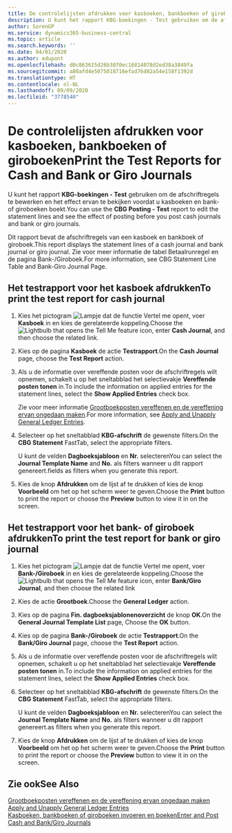```yaml
---
title: De controlelijsten afdrukken voor kasboeken, bankboeken of giroboeken
description: U kunt het rapport KBG-boekingen - Test gebruiken om de afschriftregels te bewerken en het effect ervan te bekijken voordat u kasboeken en bank- of giroboeken boekt.
author: SorenGP
ms.service: dynamics365-business-central
ms.topic: article
ms.search.keywords: ''
ms.date: 04/01/2020
ms.author: edupont
ms.openlocfilehash: d0c863615d26b38f0ec16814078d2ed38a3849fa
ms.sourcegitcommit: a80afd4e5075018716efad76d82a54e158f1392d
ms.translationtype: HT
ms.contentlocale: nl-NL
ms.lasthandoff: 09/09/2020
ms.locfileid: "3778540"
---
```

# <a name="print-the-test-reports-for-cash-and-bank-or-giro-journals"></a><span data-ttu-id="78325-103">De controlelijsten afdrukken voor kasboeken, bankboeken of giroboeken</span><span class="sxs-lookup"><span data-stu-id="78325-103">Print the Test Reports for Cash and Bank or Giro Journals</span></span>
<span data-ttu-id="78325-104">U kunt het rapport **KBG-boekingen - Test** gebruiken om de afschriftregels te bewerken en het effect ervan te bekijken voordat u kasboeken en bank- of giroboeken boekt.</span><span class="sxs-lookup"><span data-stu-id="78325-104">You can use the **CBG Posting - Test** report to edit the statement lines and see the effect of posting before you post cash journals and bank or giro journals.</span></span>  

<span data-ttu-id="78325-105">Dit rapport bevat de afschriftregels van een kasboek en bankboek of giroboek.</span><span class="sxs-lookup"><span data-stu-id="78325-105">This report displays the statement lines of a cash journal and bank journal or giro journal.</span></span> <span data-ttu-id="78325-106">Zie voor meer informatie de tabel Betaalrunregel en de pagina Bank-/Giroboek.</span><span class="sxs-lookup"><span data-stu-id="78325-106">For more information, see CBG Statement Line Table and Bank-Giro Journal Page.</span></span>  

## <a name="to-print-the-test-report-for-cash-journal"></a><span data-ttu-id="78325-107">Het testrapport voor het kasboek afdrukken</span><span class="sxs-lookup"><span data-stu-id="78325-107">To print the test report for cash journal</span></span>  

1.  <span data-ttu-id="78325-108">Kies het pictogram ![Lampje dat de functie Vertel me opent](../../media/ui-search/search_small.png "Vertel me wat u wilt doen"), voer **Kasboek** in en kies de gerelateerde koppeling.</span><span class="sxs-lookup"><span data-stu-id="78325-108">Choose the ![Lightbulb that opens the Tell Me feature](../../media/ui-search/search_small.png "Tell me what you want to do") icon, enter **Cash Journal**, and then choose the related link.</span></span>  
2.  <span data-ttu-id="78325-109">Kies op de pagina **Kasboek** de actie **Testrapport**.</span><span class="sxs-lookup"><span data-stu-id="78325-109">On the **Cash Journal** page, choose the **Test Report** action.</span></span>  
3.  <span data-ttu-id="78325-110">Als u de informatie over vereffende posten voor de afschriftregels wilt opnemen, schakelt u op het sneltabblad het selectievakje **Vereffende posten tonen** in.</span><span class="sxs-lookup"><span data-stu-id="78325-110">To include the information on applied entries for the statement lines, select the **Show Applied Entries** check box.</span></span>  

    <span data-ttu-id="78325-111">Zie voor meer informatie [Grootboekposten vereffenen en de vereffening ervan ongedaan maken](how-to-apply-and-unapply-general-ledger-entries.md).</span><span class="sxs-lookup"><span data-stu-id="78325-111">For more information, see [Apply and Unapply General Ledger Entries](how-to-apply-and-unapply-general-ledger-entries.md).</span></span>  

4.  <span data-ttu-id="78325-112">Selecteer op het sneltabblad **KBG-afschrift** de gewenste filters.</span><span class="sxs-lookup"><span data-stu-id="78325-112">On the **CBG Statement** FastTab, select the appropriate filters.</span></span>  

    <span data-ttu-id="78325-113">U kunt de velden **Dagboeksjabloon** en **Nr.** selecteren</span><span class="sxs-lookup"><span data-stu-id="78325-113">You can select the **Journal Template Name** and **No.**</span></span> <span data-ttu-id="78325-114">als filters wanneer u dit rapport genereert.</span><span class="sxs-lookup"><span data-stu-id="78325-114">fields as filters when you generate this report.</span></span>  
5.  <span data-ttu-id="78325-115">Kies de knop **Afdrukken** om de lijst af te drukken of kies de knop **Voorbeeld** om het op het scherm weer te geven.</span><span class="sxs-lookup"><span data-stu-id="78325-115">Choose the **Print** button to print the report or choose the **Preview** button to view it in on the screen.</span></span>  

## <a name="to-print-the-test-report-for-bank-or-giro-journal"></a><span data-ttu-id="78325-116">Het testrapport voor het bank- of giroboek afdrukken</span><span class="sxs-lookup"><span data-stu-id="78325-116">To print the test report for bank or giro journal</span></span>  

1.  <span data-ttu-id="78325-117">Kies het pictogram ![Lampje dat de functie Vertel me opent](../../media/ui-search/search_small.png "Vertel me wat u wilt doen"), voer **Bank-/Giroboek** in en kies de gerelateerde koppeling.</span><span class="sxs-lookup"><span data-stu-id="78325-117">Choose the ![Lightbulb that opens the Tell Me feature](../../media/ui-search/search_small.png "Tell me what you want to do") icon, enter **Bank/Giro Journal**, and then choose the related link</span></span>  
2.  <span data-ttu-id="78325-118">Kies de actie **Grootboek**.</span><span class="sxs-lookup"><span data-stu-id="78325-118">Choose the **General Ledger** action.</span></span>  
3.  <span data-ttu-id="78325-119">Kies op de pagina **Fin. dagboeksjablonenoverzicht** de knop **OK**.</span><span class="sxs-lookup"><span data-stu-id="78325-119">On the **General Journal Template List** page, Choose the **OK** button.</span></span>  
4.  <span data-ttu-id="78325-120">Kies op de pagina **Bank-/Giroboek** de actie **Testrapport**.</span><span class="sxs-lookup"><span data-stu-id="78325-120">On the **Bank/Giro Journal** page, choose the **Test Report** action.</span></span>  
5.  <span data-ttu-id="78325-121">Als u de informatie over vereffende posten voor de afschriftregels wilt opnemen, schakelt u op het sneltabblad het selectievakje **Vereffende posten tonen** in.</span><span class="sxs-lookup"><span data-stu-id="78325-121">To include the information on applied entries for the statement lines, select the **Show Applied Entries** check box.</span></span>  
6.  <span data-ttu-id="78325-122">Selecteer op het sneltabblad **KBG-afschrift** de gewenste filters.</span><span class="sxs-lookup"><span data-stu-id="78325-122">On the **CBG Statement** FastTab, select the appropriate filters.</span></span>  

    <span data-ttu-id="78325-123">U kunt de velden **Dagboeksjabloon** en **Nr.** selecteren</span><span class="sxs-lookup"><span data-stu-id="78325-123">You can select the **Journal Template Name** and **No.**</span></span> <span data-ttu-id="78325-124">als filters wanneer u dit rapport genereert.</span><span class="sxs-lookup"><span data-stu-id="78325-124">as filters when you generate this report.</span></span>  

7.  <span data-ttu-id="78325-125">Kies de knop **Afdrukken** om de lijst af te drukken of kies de knop **Voorbeeld** om het op het scherm weer te geven.</span><span class="sxs-lookup"><span data-stu-id="78325-125">Choose the **Print** button to print the report or choose the **Preview** button to view it in on the screen.</span></span>  

## <a name="see-also"></a><span data-ttu-id="78325-126">Zie ook</span><span class="sxs-lookup"><span data-stu-id="78325-126">See Also</span></span>  
 <span data-ttu-id="78325-127">[Grootboekposten vereffenen en de vereffening ervan ongedaan maken](how-to-apply-and-unapply-general-ledger-entries.md) </span><span class="sxs-lookup"><span data-stu-id="78325-127">[Apply and Unapply General Ledger Entries](how-to-apply-and-unapply-general-ledger-entries.md) </span></span>  
 [<span data-ttu-id="78325-128">Kasboeken, bankboeken of giroboeken invoeren en boeken</span><span class="sxs-lookup"><span data-stu-id="78325-128">Enter and Post Cash and Bank/Giro Journals</span></span>](how-to-enter-and-post-cash-and-bank-or-giro-journals.md)
